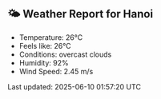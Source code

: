 <!-- WEATHER-START -->
## 🌤 Weather Report for Hanoi

- Temperature: 26°C
- Feels like: 26°C
- Conditions: overcast clouds
- Humidity: 92%
- Wind Speed: 2.45 m/s

Last updated: 2025-06-10 01:57:20 UTC
<!-- WEATHER-END -->
